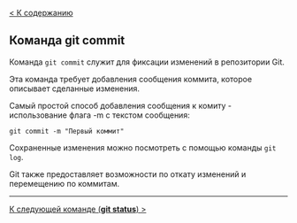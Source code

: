 [< К содержанию](./readme.md)

## Команда git commit

Команда
`git commit`
служит для фиксации изменений в репозитории Git.

Эта команда требует добавления сообщения коммита, которое описывает сделанные изменения.

Самый простой способ добавления сообщения к комиту - использование флага -m с текстом сообщения:

`git commit -m "Первый коммит"`

Сохраненные изменения можно посмотреть с помощью команды
`git log`.

Git также предоставляет возможности по откату изменений и перемещению по коммитам.

---

[К следующей команде (**git status**) >](./status.md)
